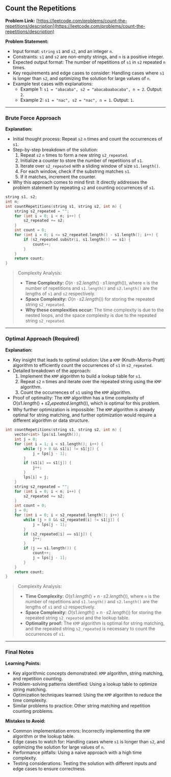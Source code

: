 ## Count the Repetitions

**Problem Link:** [https://leetcode.com/problems/count-the-repetitions/description](https://leetcode.com/problems/count-the-repetitions/description)

**Problem Statement:**
- Input format: `string` `s1` and `s2`, and an integer `n`.
- Constraints: `s1` and `s2` are non-empty strings, and `n` is a positive integer.
- Expected output format: The number of repetitions of `s1` in `s2` repeated `n` times.
- Key requirements and edge cases to consider: Handling cases where `s1` is longer than `s2`, and optimizing the solution for large values of `n`.
- Example test cases with explanations:
  - Example 1: `s1 = "abacaba", s2 = "abacabaabacaba", n = 2`. Output: `2`.
  - Example 2: `s1 = "nac", s2 = "nac", n = 1`. Output: `1`.

---

### Brute Force Approach

**Explanation:**
- Initial thought process: Repeat `s2` `n` times and count the occurrences of `s1`.
- Step-by-step breakdown of the solution:
  1. Repeat `s2` `n` times to form a new string `s2_repeated`.
  2. Initialize a counter to store the number of repetitions of `s1`.
  3. Iterate over `s2_repeated` with a sliding window of size `s1.length()`.
  4. For each window, check if the substring matches `s1`.
  5. If it matches, increment the counter.
- Why this approach comes to mind first: It directly addresses the problem statement by repeating `s2` and counting occurrences of `s1`.

```cpp
string s1, s2;
int n;
int countRepetitions(string s1, string s2, int n) {
    string s2_repeated = "";
    for (int i = 0; i < n; i++) {
        s2_repeated += s2;
    }
    int count = 0;
    for (int i = 0; i <= s2_repeated.length() - s1.length(); i++) {
        if (s2_repeated.substr(i, s1.length()) == s1) {
            count++;
        }
    }
    return count;
}
```

> Complexity Analysis:
> - **Time Complexity:** $O(n \cdot s2.length() \cdot s1.length())$, where `n` is the number of repetitions and `s1.length()` and `s2.length()` are the lengths of `s1` and `s2` respectively.
> - **Space Complexity:** $O(n \cdot s2.length())$ for storing the repeated string `s2_repeated`.
> - **Why these complexities occur:** The time complexity is due to the nested loops, and the space complexity is due to the repeated string `s2_repeated`.

---

### Optimal Approach (Required)

**Explanation:**
- Key insight that leads to optimal solution: Use a `KMP` (Knuth-Morris-Pratt) algorithm to efficiently count the occurrences of `s1` in `s2_repeated`.
- Detailed breakdown of the approach:
  1. Implement the `KMP` algorithm to build a lookup table for `s1`.
  2. Repeat `s2` `n` times and iterate over the repeated string using the `KMP` algorithm.
  3. Count the occurrences of `s1` using the `KMP` algorithm.
- Proof of optimality: The `KMP` algorithm has a time complexity of $O(s1.length() + s2_repeated.length())$, which is optimal for this problem.
- Why further optimization is impossible: The `KMP` algorithm is already optimal for string matching, and further optimization would require a different algorithm or data structure.

```cpp
int countRepetitions(string s1, string s2, int n) {
    vector<int> lps(s1.length());
    int j = 0;
    for (int i = 1; i < s1.length(); i++) {
        while (j > 0 && s1[i] != s1[j]) {
            j = lps[j - 1];
        }
        if (s1[i] == s1[j]) {
            j++;
        }
        lps[i] = j;
    }
    string s2_repeated = "";
    for (int i = 0; i < n; i++) {
        s2_repeated += s2;
    }
    int count = 0;
    j = 0;
    for (int i = 0; i < s2_repeated.length(); i++) {
        while (j > 0 && s2_repeated[i] != s1[j]) {
            j = lps[j - 1];
        }
        if (s2_repeated[i] == s1[j]) {
            j++;
        }
        if (j == s1.length()) {
            count++;
            j = lps[j - 1];
        }
    }
    return count;
}
```

> Complexity Analysis:
> - **Time Complexity:** $O(s1.length() + n \cdot s2.length())$, where `n` is the number of repetitions and `s1.length()` and `s2.length()` are the lengths of `s1` and `s2` respectively.
> - **Space Complexity:** $O(s1.length() + n \cdot s2.length())$ for storing the repeated string `s2_repeated` and the lookup table.
> - **Optimality proof:** The `KMP` algorithm is optimal for string matching, and the repeated string `s2_repeated` is necessary to count the occurrences of `s1`.

---

### Final Notes

**Learning Points:**
- Key algorithmic concepts demonstrated: `KMP` algorithm, string matching, and repetition counting.
- Problem-solving patterns identified: Using a lookup table to optimize string matching.
- Optimization techniques learned: Using the `KMP` algorithm to reduce the time complexity.
- Similar problems to practice: Other string matching and repetition counting problems.

**Mistakes to Avoid:**
- Common implementation errors: Incorrectly implementing the `KMP` algorithm or the lookup table.
- Edge cases to watch for: Handling cases where `s1` is longer than `s2`, and optimizing the solution for large values of `n`.
- Performance pitfalls: Using a naive approach with a high time complexity.
- Testing considerations: Testing the solution with different inputs and edge cases to ensure correctness.